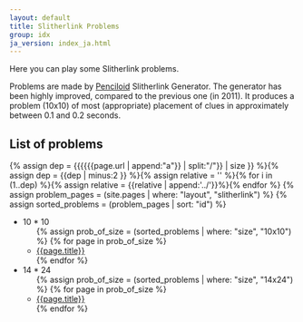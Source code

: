 ```yaml
---
layout: default
title: Slitherlink Problems
group: idx
ja_version: index_ja.html
---
```

Here you can play some Slitherlink problems.

Problems are made by [Penciloid](https://github.com/semiexp/penciloid) Slitherlink Generator.
The generator has been highly improved, compared to the previous one (in 2011).
It produces a problem (10x10) of most (appropriate) placement of clues in approximately between 0.1 and 0.2 seconds.

## List of problems
{% assign dep = {{{{{{page.url | append:"a"}} | split:"/"}} | size }} %}{% assign dep = {{dep | minus:2 }} %}{% assign relative = '' %}{% for i in (1..dep) %}{% assign relative = {{relative | append:'../'}}%}{% endfor %}
{% assign problem_pages = (site.pages | where: "layout", "slitherlink") %}
{% assign sorted_problems = (problem_pages | sort: "id") %}
<ul>
<li>10 * 10<ul>
{% assign prob_of_size = (sorted_problems | where: "size", "10x10") %}
{% for page in prob_of_size %}
<li><a href="{{relative}}{{ page.url | replace_first:'/',''}}">{{page.title}}</a></li>
{% endfor %}
</ul>
<li>14 * 24<ul>
{% assign prob_of_size = (sorted_problems | where: "size", "14x24") %}
{% for page in prob_of_size %}
<li><a href="{{relative}}{{ page.url | replace_first:'/',''}}">{{page.title}}</a></li>
{% endfor %}
</ul>
</ul>

